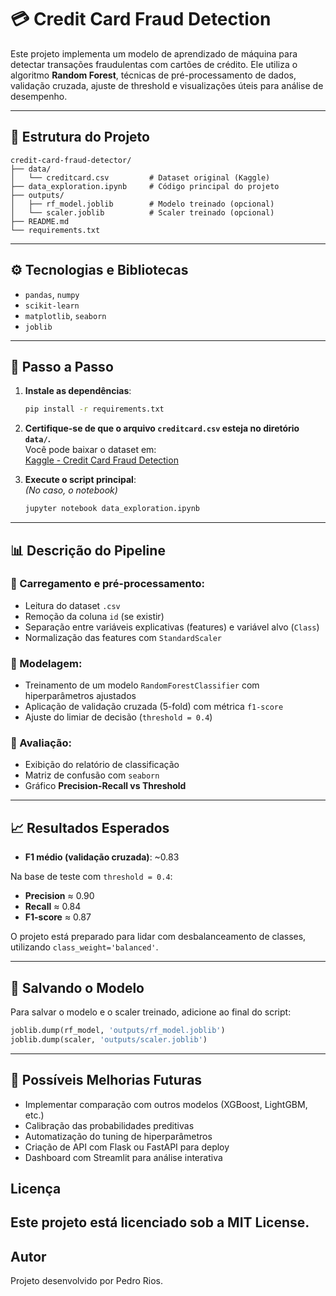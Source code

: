 # 💳 Credit Card Fraud Detection

Este projeto implementa um modelo de aprendizado de máquina para detectar transações fraudulentas com cartões de crédito. Ele utiliza o algoritmo **Random Forest**, técnicas de pré-processamento de dados, validação cruzada, ajuste de threshold e visualizações úteis para análise de desempenho.

---

## 📂 Estrutura do Projeto

```
credit-card-fraud-detector/
├── data/
│   └── creditcard.csv         # Dataset original (Kaggle)
├── data_exploration.ipynb     # Código principal do projeto
├── outputs/
│   ├── rf_model.joblib        # Modelo treinado (opcional)
│   └── scaler.joblib          # Scaler treinado (opcional)
├── README.md
└── requirements.txt
```

---

## ⚙️ Tecnologias e Bibliotecas

- `pandas`, `numpy`  
- `scikit-learn`  
- `matplotlib`, `seaborn`  
- `joblib`  

---

## 🚀 Passo a Passo

1. **Instale as dependências**:  
   ```bash
   pip install -r requirements.txt
   ```

2. **Certifique-se de que o arquivo `creditcard.csv` esteja no diretório `data/`.**  
   Você pode baixar o dataset em:  
   [Kaggle - Credit Card Fraud Detection](https://www.kaggle.com/datasets/mlg-ulb/creditcardfraud)

3. **Execute o script principal**:  
   *(No caso, o notebook)*  
   ```bash
   jupyter notebook data_exploration.ipynb
   ```

---

## 📊 Descrição do Pipeline

### 🔹 Carregamento e pré-processamento:
- Leitura do dataset `.csv`
- Remoção da coluna `id` (se existir)
- Separação entre variáveis explicativas (features) e variável alvo (`Class`)
- Normalização das features com `StandardScaler`

### 🔹 Modelagem:
- Treinamento de um modelo `RandomForestClassifier` com hiperparâmetros ajustados
- Aplicação de validação cruzada (5-fold) com métrica `f1-score`
- Ajuste do limiar de decisão (`threshold = 0.4`)

### 🔹 Avaliação:
- Exibição do relatório de classificação
- Matriz de confusão com `seaborn`
- Gráfico **Precision-Recall vs Threshold**

---

## 📈 Resultados Esperados

- **F1 médio (validação cruzada)**: ~0.83

Na base de teste com `threshold = 0.4`:
- **Precision** ≈ 0.90  
- **Recall** ≈ 0.84  
- **F1-score** ≈ 0.87  

O projeto está preparado para lidar com desbalanceamento de classes, utilizando `class_weight='balanced'`.

---

## 💾 Salvando o Modelo

Para salvar o modelo e o scaler treinado, adicione ao final do script:

```python
joblib.dump(rf_model, 'outputs/rf_model.joblib')
joblib.dump(scaler, 'outputs/scaler.joblib')
```

---

## 🔮 Possíveis Melhorias Futuras

- Implementar comparação com outros modelos (XGBoost, LightGBM, etc.)
- Calibração das probabilidades preditivas
- Automatização do tuning de hiperparâmetros
- Criação de API com Flask ou FastAPI para deploy
- Dashboard com Streamlit para análise interativa

## Licença
Este projeto está licenciado sob a MIT License.
---

## Autor
Projeto desenvolvido por Pedro Rios.
